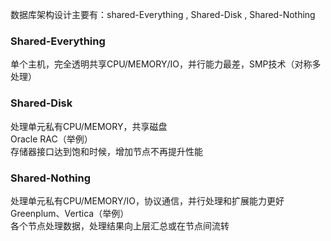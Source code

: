 数据库架构设计主要有：shared-Everything , Shared-Disk , Shared-Nothing   
### Shared-Everything
单个主机，完全透明共享CPU/MEMORY/IO，并行能力最差，SMP技术（对称多处理）
### Shared-Disk
处理单元私有CPU/MEMORY，共享磁盘   
Oracle RAC（举例）   
存储器接口达到饱和时候，增加节点不再提升性能
### Shared-Nothing
处理单元私有CPU/MEMORY/IO，协议通信，并行处理和扩展能力更好
Greenplum、Vertica（举例）   
各个节点处理数据，处理结果向上层汇总或在节点间流转
